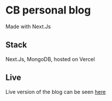 # CB personal blog

Made with Next.Js

## Stack

Next.Js, MongoDB, hosted on Vercel

## Live

Live version of the blog can be seen [here](https://blog-0-nextjs.vercel.app/)
